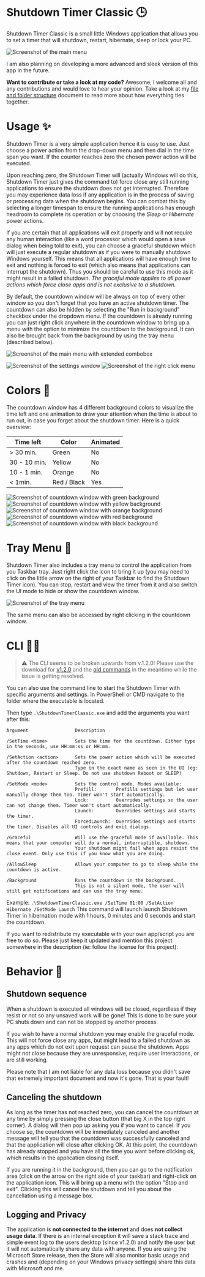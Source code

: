 # Shutdown Timer Classic 🕒

Shutdown Timer Classic is a small little Windows application that allows you to set a timer that will shutdown, restart, hibernate, sleep or lock your PC.

![Screenshot of the main menu](media/screenshots/Menu.png)

I am also planning on developing a more advanced and sleek version of this app in the future.

**Want to contribute or take a look at my code?** Awesome, I welcome all and any contributions and would love to hear your opinion.
Take a look at my [file and folder structure](Structure.md) document to read more about how everything ties together.

# Usage ✨

Shutdown Timer is a very simple application hence it is easy to use.
Just choose a power action from the drop-down menu and then dial in the time span you want. If the counter reaches zero the chosen power action will be executed.

Upon reaching zero, the Shutdown Timer will (actually Windows will do this, Shutdown Timer just gives the command to) force close any still running applications to ensure the shutdown does not get interrupted.
Therefore you may experience data loss if any application is in the process of saving or processing data when the shutdown begins.
You can combat this by selecting a longer timespan to ensure the running applications has enough headroom to complete its operation or by choosing the *Sleep* or *Hibernate* power actions.

If you are certain that all applications will exit properly and will not require any human interaction (like a word processor which would open a save dialog when being told to exit), you can choose a graceful shutdown which will just execute a regular shutdown as if you were to manually shutdown Windows yourself.
This means that all applications will have enough time to exit and nothing is forced to exit (which also means that applications can interrupt the shutdown).
Thus you should be careful to use this mode as it might result in a failed shutdown.
*The graceful mode applies to all power actions which force close apps and is not exclusive to a shutdown.*

By default, the countdown window will be always on top of every other window so you don't forget that you have an active shutdown timer. The countdown can also be hidden by selecting the "Run in background" checkbox under the dropdown menu. If the countdown is already running you can just right click anywhere in the countdown window to bring up a menu with the option to minimize the countdown to the background. It can also be brought back from the background by using the tray menu (described below).

![Screenshot of the main menu with extended combobox](media/screenshots/Menu2.png)

![Screenshot of the settings window](media/screenshots/Settings.png)
![Screenshot of the right click menu](media/screenshots/RightClickMenu.png)

# Colors 🎨

The countdown window has 4 different background colors to visualize the time left and one animation to draw your attention when the time is about to run out, in case you forget about the shutdown timer.
Here is a quick overview:

| Time left     | Color         | Animated  |
| ------------- | ------------- | --------- |
| > 30 min.     | Green         | No        |
| 30 - 10 min.  | Yellow        | No        |
| 10 - 1 min.   | Orange        | No        |
| < 1min.       | Red / Black   | Yes       |

![Screenshot of countdown window with green background](media/screenshots/CountdownGreen.png)
![Screenshot of countdown window with yellow background](media/screenshots/CountdownYellow.png)
![Screenshot of countdown window with orange background](media/screenshots/CountdownOrange.png)
![Screenshot of countdown window with red background](media/screenshots/CountdownRed.png)
![Screenshot of countdown window with black background](media/screenshots/CountdownBlack.png)

# Tray Menu 🔧

Shutdown Timer also includes a tray menu to control the application from you Taskbar tray. Just right click the icon to bring it up (you may need to click on the little arrow on the right of your Taskbar to find the Shutdown Timer icon). You can stop, restart and view the timer from it and also switch the UI mode to hide or show the countdown window.

![Screenshot of the tray menu](media/screenshots/TrayMenu.png)

The same menu can also be accessed by right clicking in the countdown window.

# CLI 🐱‍💻

> ⚠️ The CLI seems to be broken upwards from v.1.2.0! Please use the download for [v1.2.0](https://github.com/lukaslangrock/ShutdownTimerClassic/releases/tag/v1.2.0) and the [old commands](https://github.com/lukaslangrock/ShutdownTimerClassic/tree/v1.2.0#cli-) in the meantime while the issue is getting resolved.

You can also use the command line to start the Shutdown Timer with specific arguments and settings.
In PowerShell or CMD navigate to the folder where the executable is located.

Then type `.\ShutdownTimerClassic.exe` and add the arguments you want after this:

```
Argument                 Description

/SetTime <time>          Sets the time for the countdown. Either type in the seconds, use HH:mm:ss or HH:mm.

/SetAction <action>      Sets the power action which will be executed after the countdown reached zero.
                         Type in the exact name as seen in the UI (eg: Shutdown, Restart or Sleep. Do not use shutdown Reboot or SLEEP)

/SetMode <mode>          Sets the control mode. Modes available:
                         Prefill:       Prefills settings but let user manually change them too. Timer won't start automatically.
                         Lock:          Overrides settings so the user can not change them. Timer won't start automatically.
                         Launch:        Overrides settings and starts the timer.
                         ForcedLaunch:  Overrides settings and starts the timer. Disables all UI controls and exit dialogs.

/Graceful                Will use the graceful mode if available. This means that your computer will do a normal, interruptible, shutdown.
                         Your shutdown might fail when apps resist the close event. Only use this if you know what you are doing.

/AllowSleep              Allows your computer to go to sleep while the countdown is active.

/Background              Runs the countdown in the background.
                         This is not a silent mode, the user will still get notifications and can use the tray menu.
```

Example: `.\ShutdownTimerClassic.exe /SetTime 01:00 /SetAction Hibernate /SetMode Launch`
This command will launch launch Shutdown Timer in hibernation mode with 1 hours, 0 minutes and 0 seconds and start the countdown.

If you want to redistribute my executable with your own app/script you are free to do so. Please just keep it updated and mention this project somewhere in the description (ie: follow the license for this project).

# Behavior 📄

## Shutdown sequence

When a shutdown is executed all windows will be closed, regardless if they resist or not so any unsaved work will be gone! This is done to be sure your PC shuts down and can not be stopped by another process.

If you wish to have a normal shutdown you may enable the graceful mode. This will not force close any apps, but might lead to a failed shutdown as any apps which do not exit upon request can pause the shutdown. Apps might not close because they are unresponsive, require user interactions, or are still working. 

Please note that I am not liable for any data loss because you didn't save that extremely important document and now it's gone. That is your fault!

## Canceling the shutdown

As long as the timer has not reached zero, you can cancel the countdown at any time by simply pressing the close button (that big X in the top right corner). A dialog will then pop up asking you if you want to cancel. If you choose so, the countdown will be immediately canceled and another message will tell you that the countdown was successfully canceled and that the application will close after clicking OK. At this point, the countdown has already stopped and you have all the time you want before clicking ok, which results in the application closing itself.

If you are running it in the background, then you can go to the notification area (click on the arrow on the right side of your taskbar) and right-click on the application icon. This will bring up a menu with the option "Stop and exit". Clicking this will cancel the shutdown and tell you about the cancellation using a message box.

## Logging and Privacy

The application is **not connected to the internet** and does **not collect usage data**. If there is an internal exception it will save a stack trace and simple event log to the users desktop (since v1.2.0) and notify the user but it will not automatically share any data with anyone. If you are using the Microsoft Store release, then the Store will also monitor basic usage and crashes and (depending on your Windows privacy settings) share this data with Microsoft and me.
